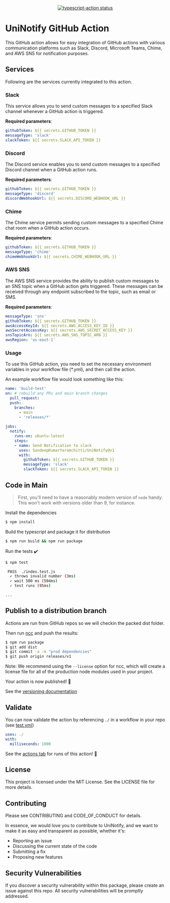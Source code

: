 <p align="center">
  <a href="https://github.com/actions/typescript-action/actions"><img alt="typescript-action status" src="https://github.com/actions/typescript-action/workflows/build-test/badge.svg"></a>
</p>


# UniNotify GitHub Action

This GitHub action allows for easy integration of GitHub actions with various communication platforms such as Slack, Discord, Microsoft Teams, Chime, and AWS SNS for notification purposes.

## Services

Following are the services currently integrated to this action. 

### Slack

This service allows you to send custom messages to a specified Slack channel whenever a GitHub action is triggered.

**Required parameters**:
```yml
githubToken: ${{ secrets.GITHUB_TOKEN }}
messageType: 'slack' 
slackToken: ${{ secrets.SLACK_API_TOKEN }}
```

### Discord
The Discord service enables you to send custom messages to a specified Discord channel when a GitHub action runs.

**Required parameters**:
```yml
githubToken: ${{ secrets.GITHUB_TOKEN }}
messageType: 'discord'
discordWebhookUrl: ${{ secrets.DISCORD_WEBHOOK_URL }}
```

### Chime
The Chime service permits sending custom messages to a specified Chime chat room when a GitHub action occurs.

**Required parameters**:
```yml
githubToken: ${{ secrets.GITHUB_TOKEN }}
messageType: 'chime'
chimeWebhookUrl: ${{ secrets.CHIME_WEBHOOK_URL }}
```

### AWS SNS
The AWS SNS service provides the ability to publish custom messages to an SNS topic when a GitHub action gets triggered. These messages can be received through any endpoint subscribed to the topic, such as email or SMS.

**Required parameters**:
```yml
messageType: 'sns'
githubToken: ${{ secrets.GITHUB_TOKEN }}
awsAccessKeyId: ${{ secrets.AWS_ACCESS_KEY_ID }}
awsSecretAccessKey: ${{ secrets.AWS_SECRET_ACCESS_KEY }}
snsTopicArn: ${{ secrets.AWS_SNS_TOPIC_ARN }}
awsRegion: 'us-east-1'
```

### Usage
To use this GitHub action, you need to set the necessary environment variables in your workflow file (*.yml), and then call the action.

An example workflow file would look something like this:

```yml
name: 'build-test'
on: # rebuild any PRs and main branch changes
  pull_request:
  push:
    branches:
      - main
      - 'releases/*'
      
jobs:
  notify:
    runs-on: ubuntu-latest
    steps:
    - name: Send Notification to slack
      uses: SandeepKumarYaramchitti/UniNotify@v1
      with:
        githubToken: ${{ secrets.GITHUB_TOKEN }}
        messageType: 'slack' 
        slackToken: ${{ secrets.SLACK_API_TOKEN }}
```

## Code in Main

> First, you'll need to have a reasonably modern version of `node` handy. This won't work with versions older than 9, for instance.

Install the dependencies  
```bash
$ npm install
```

Build the typescript and package it for distribution
```bash
$ npm run build && npm run package
```

Run the tests :heavy_check_mark:  
```bash
$ npm test

 PASS  ./index.test.js
  ✓ throws invalid number (3ms)
  ✓ wait 500 ms (504ms)
  ✓ test runs (95ms)

...
```

## Publish to a distribution branch

Actions are run from GitHub repos so we will checkin the packed dist folder. 

Then run [ncc](https://github.com/zeit/ncc) and push the results:
```bash
$ npm run package
$ git add dist
$ git commit -a -m "prod dependencies"
$ git push origin releases/v1
```

Note: We recommend using the `--license` option for ncc, which will create a license file for all of the production node modules used in your project.

Your action is now published! :rocket: 

See the [versioning documentation](https://github.com/actions/toolkit/blob/master/docs/action-versioning.md)

## Validate

You can now validate the action by referencing `./` in a workflow in your repo (see [test.yml](.github/workflows/test.yml))

```yaml
uses: ./
with:
  milliseconds: 1000
```

See the [actions tab](https://github.com/actions/typescript-action/actions) for runs of this action! :rocket:

## License
This project is licensed under the MIT License. See the LICENSE file for more details.

## Contributing
Please see CONTRIBUTING and CODE_OF_CONDUCT for details.

In essence, we would love you to contribute to UniNotify, and we want to make it as easy and transparent as possible, whether it's:

- Reporting an issue
- Discussing the current state of the code
- Submitting a fix
- Proposing new features

## Security Vulnerabilities
  
If you discover a security vulnerability within this package, please create an issue against this repo. All security vulnerabilities will be promptly addressed.

